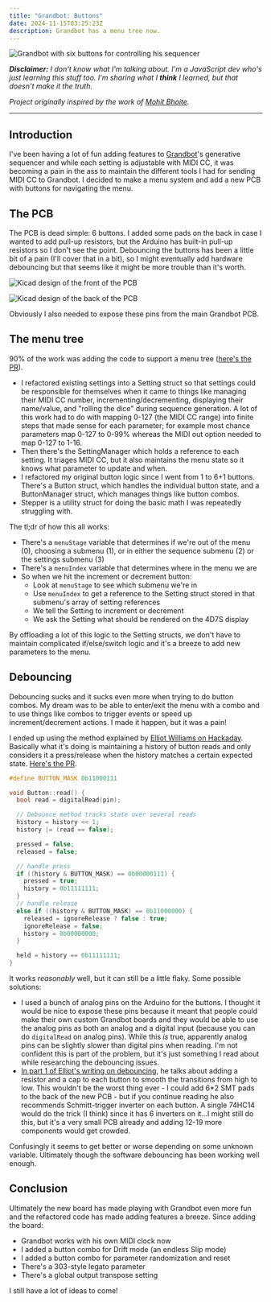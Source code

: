 ```yaml
---
title: "Grandbot: Buttons"
date: 2024-11-15T03:25:23Z
description: Grandbot has a menu tree now.
---
```


![Grandbot with six buttons for controlling his sequencer](grandbot-buttons.JPG)

_**Disclaimer:** I don't know what I'm talking about. I'm a JavaScript dev who's just learning this stuff too. I'm sharing what I **think** I learned, but that doesn't make it the truth._

_Project originally inspired by the work of [Mohit Bhoite](https://twitter.com/MohitBhoite)._

---

## Introduction

I've been having a lot of fun adding features to [Grandbot](https://github.com/handeyeco/Grandbot)'s generative sequencer and while each setting is adjustable with MIDI CC, it was becoming a pain in the ass to maintain the different tools I had for sending MIDI CC to Grandbot. I decided to make a menu system and add a new PCB with buttons for navigating the menu.

## The PCB

The PCB is dead simple: 6 buttons. I added some pads on the back in case I wanted to add pull-up resistors, but the Arduino has built-in pull-up resistors so I don't see the point. Debouncing the buttons has been a little bit of a pain (I'll cover that in a bit), so I might eventually add hardware debouncing but that seems like it might be more trouble than it's worth.

![Kicad design of the front of the PCB](kicad-front.png)

![Kicad design of the back of the PCB](kicad-back.png)

Obviously I also needed to expose these pins from the main Grandbot PCB.

## The menu tree

90% of the work was adding the code to support a menu tree ([here's the PR](https://github.com/handeyeco/Grandbot/pull/4)).

- I refactored existing settings into a Setting struct so that settings could be responsible for themselves when it came to things like managing their MIDI CC number, incrementing/decrementing, displaying their name/value, and "rolling the dice" during sequence generation. A lot of this work had to do with mapping 0-127 (the MIDI CC range) into finite steps that made sense for each parameter; for example most chance parameters map 0-127 to 0-99% whereas the MIDI out option needed to map 0-127 to 1-16.
- Then there's the SettingManager which holds a reference to each setting. It triages MIDI CC, but it also maintains the menu state so it knows what parameter to update and when.
- I refactored my original button logic since I went from 1 to 6+1 buttons. There's a Button struct, which handles the individual button state, and a ButtonManager struct, which manages things like button combos.
- Stepper is a utility struct for doing the basic math I was repeatedly struggling with.

The tl;dr of how this all works:

- There's a `menuStage` variable that determines if we're out of the menu (0), choosing a submenu (1), or in either the sequence submenu (2) or the settings submenu (3)
- There's a `menuIndex` variable that determines where in the menu we are
- So when we hit the increment or decrement button:
  - Look at `menuStage` to see which submenu we're in
  - Use `menuIndex` to get a reference to the Setting struct stored in that submenu's array of setting references
  - We tell the Setting to increment or decrement
  - We ask the Setting what should be rendered on the 4D7S display

By offloading a lot of this logic to the Setting structs, we don't have to maintain complicated if/else/switch logic and it's a breeze to add new parameters to the menu.

## Debouncing

Debouncing sucks and it sucks even more when trying to do button combos. My dream was to be able to enter/exit the menu with a combo and to use things like combos to trigger events or speed up increment/decrement actions. I made it happen, but it was a pain!

I ended up using the method explained by [Elliot Williams on Hackaday](https://hackaday.com/2015/12/10/embed-with-elliot-debounce-your-noisy-buttons-part-ii/). Basically what it's doing is maintaining a history of button reads and only considers it a press/release when the history matches a certain expected state. [Here's the PR](https://github.com/handeyeco/Grandbot/pull/8).

``` C++
#define BUTTON_MASK 0b11000111

void Button::read() {
  bool read = digitalRead(pin);

  // Debounce method tracks state over several reads
  history = history << 1;
  history |= (read == false);

  pressed = false;
  released = false;

  // handle press
  if ((history & BUTTON_MASK) == 0b00000111) {
    pressed = true;
    history = 0b11111111;
  }
  // handle release
  else if ((history & BUTTON_MASK) == 0b11000000) {
    released = ignoreRelease ? false : true;
    ignoreRelease = false;
    history = 0b00000000;
  }

  held = history == 0b11111111;
}
```

It works _reasonably_ well, but it can still be a little flaky. Some possible solutions:

- I used a bunch of analog pins on the Arduino for the buttons. I thought it would be nice to expose these pins because it meant that people could make their own custom Grandbot boards and they would be able to use the analog pins as both an analog and a digital input (because you can do `digitalRead` on analog pins). While this _is_ true, apparently analog pins can be slightly slower than digital pins when reading. I'm not confident this is part of the problem, but it's just something I read about while researching the debouncing issues.
- [In part 1 of Elliot's writing on debouncing](https://hackaday.com/2015/12/09/embed-with-elliot-debounce-your-noisy-buttons-part-i/), he talks about adding a resistor and a cap to each button to smooth the transitions from high to low. This wouldn't be the worst thing ever - I could add 6*2 SMT pads to the back of the new PCB - but if you continue reading he also recommends Schmitt-trigger inverter on each button. A single 74HC14 would do the trick (I think) since it has 6 inverters on it...I might still do this, but it's a very small PCB already and adding 12-19 more components would get crowded.

Confusingly it seems to get better or worse depending on some unknown variable. Ultimately though the software debouncing has been working well enough.

## Conclusion

Ultimately the new board has made playing with Grandbot even more fun and the refactored code has made adding features a breeze. Since adding the board:

- Grandbot works with his own MIDI clock now
- I added a button combo for Drift mode (an endless Slip mode)
- I added a button combo for parameter randomization and reset
- There's a 303-style legato parameter
- There's a global output transpose setting

I still have a lot of ideas to come!